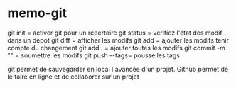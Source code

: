 # memo-git

git init = activer git pour un répertoire
git status = vérifiez l'état des modif dans un dépot
git diff = afficher les modifs
git add <file name> = ajouter les modifs    tenir compte du changement
git add . = ajouter toutes les modifs
git commit -m "" = soumettre les modifs
git push --tags= pousse les tags

git permet de sauvegarder en local l'avancée d'un projet. Github permet de le faire en ligne et de collaborer sur un projet
